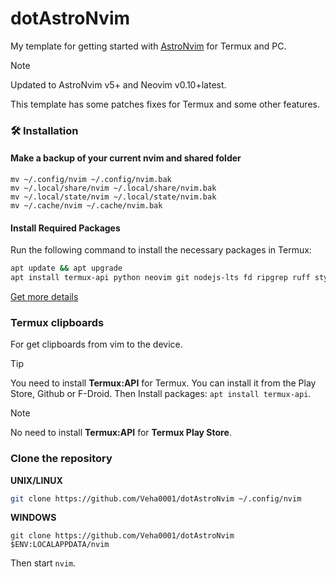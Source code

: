 # dotAstroNvim

<!--**NOTE:** This is for AstroNvim v5+-->

My template for getting started with [AstroNvim](https://github.com/AstroNvim/AstroNvim) for Termux and PC.
> [!NOTE]
> Updated to AstroNvim v5+ and Neovim v0.10+latest.
>
> This template has some patches fixes for Termux and some other features.

### 🛠️ Installation

#### Make a backup of your current nvim and shared folder

```shell
mv ~/.config/nvim ~/.config/nvim.bak
mv ~/.local/share/nvim ~/.local/share/nvim.bak
mv ~/.local/state/nvim ~/.local/state/nvim.bak
mv ~/.cache/nvim ~/.cache/nvim.bak
```

#### Install Required Packages 

Run the following command to install the necessary packages in Termux:

```bash
apt update && apt upgrade
apt install termux-api python neovim git nodejs-lts fd ripgrep ruff stylua luarocks lua-language-server yarn fzf clang termux-tools lazygit
```

[Get more details](https://docs.astronvim.com/)
 
### Termux clipboards

For get clipboards from vim to the device.
> [!TIP]
> You need to install **Termux:API** for Termux. 
> You can install it from the Play Store, Github or F-Droid.
> Then Install packages: `apt install termux-api`.

> [!NOTE]
> No need to install **Termux:API** for **Termux Play Store**.

### Clone the repository
**UNIX/LINUX**
```bash
git clone https://github.com/Veha0001/dotAstroNvim ~/.config/nvim
```
**WINDOWS**
```shell
git clone https://github.com/Veha0001/dotAstroNvim $ENV:LOCALAPPDATA/nvim
```
Then start `nvim`.
